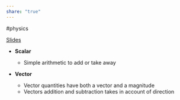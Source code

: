 ```yaml
---  
share: "true"  
---  
```

#physics  
  
[Slides](https://classroom.google.com/c/NjEwODY0Mjc2Mjkx/m/NjE4NzcxMDM4NDAz/details)  
  
- **Scalar**  
	- Simple arithmetic to add or take away  
  
- **Vector**  
	- Vector quantities have both a vector and a magnitude  
	- Vectors addition and subtraction takes in account of direction  
  
  
